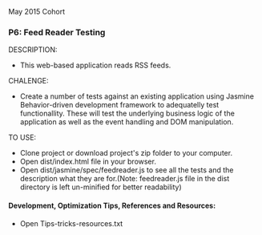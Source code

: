 
May 2015 Cohort
### P6: Feed Reader Testing

DESCRIPTION:
* This web-based application reads RSS feeds.

CHALENGE:
* Create a number of tests against an existing application using Jasmine Behavior-driven development framework to adequatelly test functionallity. These will test the underlying business logic of the application as well as the event handling and DOM manipulation.

TO USE:
* Clone project or download project's zip folder to your computer.
* Open dist/index.html file in your browser.
* Open dist/jasmine/spec/feedreader.js to see all the tests and the description what they are for.(Note: feedreader.js file in the dist directory is left un-minified for better readability)

#### Development, Optimization Tips, References and Resources:
* Open Tips-tricks-resources.txt